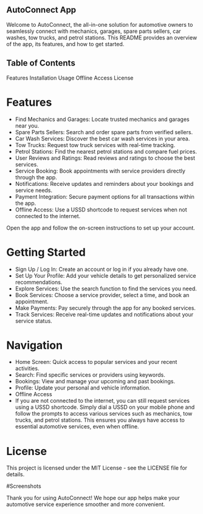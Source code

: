 ## AutoConnect App

Welcome to AutoConnect, the all-in-one solution for automotive owners to seamlessly connect with mechanics, garages, spare parts sellers, car washes, tow trucks, and petrol stations. This README provides an overview of the app, its features, and how to get started.

## Table of Contents
Features
Installation
Usage
Offline Access
License

# Features
- Find Mechanics and Garages: Locate trusted mechanics and garages near you.
- Spare Parts Sellers: Search and order spare parts from verified sellers.
- Car Wash Services: Discover the best car wash services in your area.
- Tow Trucks: Request tow truck services with real-time tracking.
- Petrol Stations: Find the nearest petrol stations and compare fuel prices.
- User Reviews and Ratings: Read reviews and ratings to choose the best services.
- Service Booking: Book appointments with service providers directly through the app.
- Notifications: Receive updates and reminders about your bookings and service needs.
- Payment Integration: Secure payment options for all transactions within the app.
- Offline Access: Use a USSD shortcode to request services when not connected to the internet.


Open the app and follow the on-screen instructions to set up your account.


# Getting Started
- Sign Up / Log In: Create an account or log in if you already have one.
- Set Up Your Profile: Add your vehicle details to get personalized service recommendations.
- Explore Services: Use the search function to find the services you need.
- Book Services: Choose a service provider, select a time, and book an appointment.
- Make Payments: Pay securely through the app for any booked services.
- Track Services: Receive real-time updates and notifications about your service status.

# Navigation
- Home Screen: Quick access to popular services and your recent activities.
- Search: Find specific services or providers using keywords.
- Bookings: View and manage your upcoming and past bookings.
- Profile: Update your personal and vehicle information.
- Offline Access
- If you are not connected to the internet, you can still request services using a USSD shortcode. Simply dial a USSD on your mobile phone and follow the prompts to access various services such as mechanics, tow trucks, and petrol stations. This ensures you always have access to essential automotive services, even when offline.


# License
This project is licensed under the MIT License - see the LICENSE file for details.

#Screenshots



Thank you for using AutoConnect! We hope our app helps make your automotive service experience smoother and more convenient.
